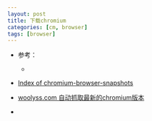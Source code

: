 ```yaml
---
layout: post
title: 下载chromium
categories: [cm, browser]
tags: [browser]
---
```


* 参考： 
    * []()


* [Index of chromium-browser-snapshots](https://commondatastorage.googleapis.com/chromium-browser-snapshots/index.html)

* [woolyss.com 自动抓取最新的chromium版本](https://chromium.woolyss.com/download/)

* []()
